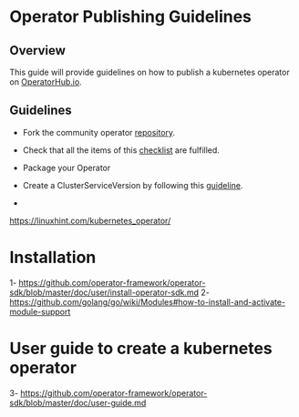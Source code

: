 # Operator Publishing Guidelines

## Overview

This guide will provide guidelines on how to publish a kubernetes operator on [OperatorHub.io](https://operatorhub.io/).


## Guidelines

* Fork the community operator [repository](ttps://github.com/operator-framework/community-operators).

* Check that all the items of this [checklist](https://github.com/operator-framework/community-operators/blob/master/docs/pull_request_template.md) are fulfilled.


* Package your Operator

* Create a ClusterServiceVersion by following this [guideline](https://github.com/operator-framework/operator-lifecycle-manager/blob/master/Documentation/design/building-your-csv.md).

* 









https://linuxhint.com/kubernetes_operator/


# Installation
1- https://github.com/operator-framework/operator-sdk/blob/master/doc/user/install-operator-sdk.md
2- https://github.com/golang/go/wiki/Modules#how-to-install-and-activate-module-support

# User guide to create a kubernetes operator
3- https://github.com/operator-framework/operator-sdk/blob/master/doc/user-guide.md
